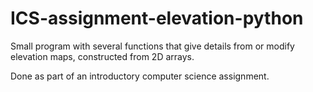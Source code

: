 # ICS-assignment-elevation-python

Small program with several functions that give details from or modify elevation maps, constructed from 2D arrays.

Done as part of an introductory computer science assignment.
